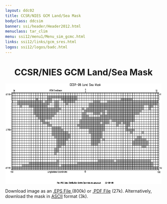 ```yaml
---
layout: ddc02
title: CCSR/NIES GCM Land/Sea Mask
bodyclass: ddcsim
banner: ssi/header/Header2012.html
menuclass: tar_clim
menu: ssi12/menu1/Menu_sim_gcmc.html
links: ssi12/links/gcm_sres.html
logos: ssi12/logos/badc.html
---
```

 <div id="pagetitle">
 <h1 align="center">CCSR/NIES GCM Land/Sea Mask</h1>
 </div>
 <!-- End of Page Title Block -->
 
 
 <!-- Insert Land/Sea Mask Here -->
 
 
 
 <p align="center"><IMG SRC="ccsr_landsea.gif" WIDTH="600" HEIGHT="324" ALIGN="middle"></p>
 
 <P>Download image as an <A HREF="ccsr_landsea.eps">.EPS File</A><A HREF="ccsr_landsea.eps">
 </A>(800k) or <A HREF="ccsr_landsea.pdf">.PDF File</A> (27k).  Alternatively, download
 the mask in <A HREF="ccsr_landsea.txt">ASCII</A> format (3k).</P>
 
 <p>&nbsp;</p>
 
 
 
 <p></p>
 
 <!-- end of center column -->
